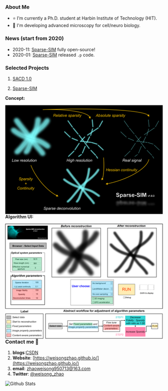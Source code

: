 

### About Me
- :star: I’m currently a Ph.D. student at Harbin Institute of Technology (HIT).
- :microscope: I'm developing advanced microscopy for cell/neuro biology.

### News (start from 2020)

- 2020-11: [Sparse-SIM](https://github.com/WeisongZhao/Sparse-SIM) fully open-source!
- 2020-01: [Sparse-SIM](https://github.com/WeisongZhao/Sparse-SIM) released `.p` code.

### Selected Projects

1. [SACD 1.0](https://github.com/WeisongZhao/SACD)

2. [Sparse-SIM](https://github.com/WeisongZhao/Sparse-SIM)

**Concept:**

<p>
<img src='/imgs/GUIv2.png' align="left" width=700>
</p>

**Algorithm UI:**

<p>
<img src='/imgs/GUI.png' align="left" width=700>
</p>


### Contact me 📱

1. **blogs**:[CSDN](https://blog.csdn.net/weixin_41923961/)
2. **Website**: [https://weisongzhao.github.io/](https://weisongzhao.github.io/)
3. **email**: zhaoweisong950713@163.com
4. **Twitter**: [@weisong_zhao](https://twitter.com/weisong_zhao)

![Github Stats](https://github-readme-stats.vercel.app/api?username=WeisongZhao&show_icons=true&theme=dark)
<!--
**WeisongZhao/WeisongZhao** is a ✨ _special_ ✨ repository because its `README.md` (this file) appears on your GitHub profile.

Here are some ideas to get you started:

- 🔭 I’m currently working on ...
- 🌱 I’m currently learning ...
- 👯 I’m looking to collaborate on ...
- 🤔 I’m looking for help with ...
- 💬 Ask me about ...
- 📫 How to reach me: ...
- 😄 Pronouns: ...
- ⚡ Fun fact: ...
-->
